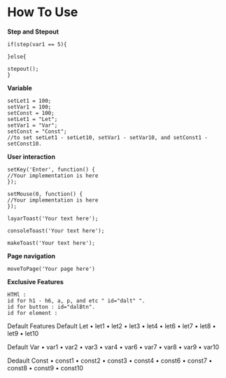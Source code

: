 # How To Use

**Step and Stepout**
```
if(step(var1 == 5){

}else{

stepout();
}
```

**Variable**
```
setLet1 = 100;
setVar1 = 100;
setConst = 100;
setLet1 = "Let";
setVar1 = "Var";
setConst = "Const";
//to set setLet1 - setLet10, setVar1 - setVar10, and setConst1 - setConst10.
```

**User interaction**
```
setKey('Enter', function() {
//Your implementation is here
});

setMouse(0, function() {
//Your implementation is here
});

layarToast('Your text here');

consoleToast('Your text here');

makeToast('Your text here');
```

**Page navigation**
```
moveToPage('Your page here')
```

**Exclusive Features**
```
HTMl :
id for h1 - h6, a, p, and etc " id="dalt" ".
id for button : id="dalBtn".
id for element :
```

Default Features
Default Let
• let1
• let2
• let3
• let4
• let6
• let7
• let8
• let9
• let10

Default Var
• var1
• var2
• var3
• var4
• var6
• var7
• var8
• var9
• var10

Dedault Const • const1
• const2
• const3
• const4
• const6
• const7
• const8
• const9
• const10
